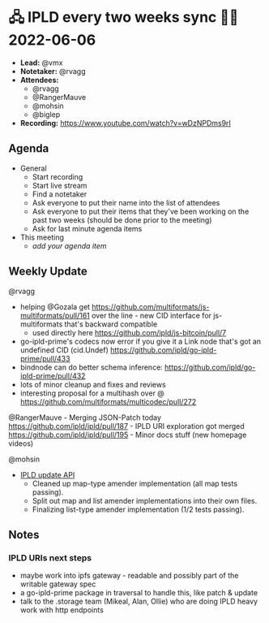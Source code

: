 # 🖧 IPLD every two weeks sync 🙌🏽 2022-06-06


- **Lead:** @vmx
- **Notetaker:** @rvagg
- **Attendees:**
  - @rvagg 
  - @RangerMauve
  - @mohsin
  - @biglep 
- **Recording:** https://www.youtube.com/watch?v=wDzNPDms9rI


## Agenda

- General
  - Start recording
  - Start live stream
  - Find a notetaker
  - Ask everyone to put their name into the list of attendees
  - Ask everyone to put their items that they've been working on the past two weeks (should be done prior to the meeting)
  - Ask for last minute agenda items
- This meeting
  - _add your agenda item_


## Weekly Update

@rvagg
 - helping @Gozala get https://github.com/multiformats/js-multiformats/pull/161 over the line - new CID interface for js-multiformats that's backward compatible
   - used directly here https://github.com/ipld/js-bitcoin/pull/7
 - go-ipld-prime's codecs now error if you give it a Link node that's got an undefined CID (cid.Undef) https://github.com/ipld/go-ipld-prime/pull/433
 - bindnode can do better schema inference: https://github.com/ipld/go-ipld-prime/pull/432
 - lots of minor cleanup and fixes and reviews
 - interesting proposal for a multihash over @ https://github.com/multiformats/multicodec/pull/272

@RangerMauve
    - Merging JSON-Patch today https://github.com/ipld/ipld/pull/187
    - IPLD URI exploration got merged https://github.com/ipld/ipld/pull/195
    - Minor docs stuff (new homepage videos)

@mohsin
 - [IPLD update API](https://github.com/smrz2001/go-ipld-prime/pull/1)
     - Cleaned up map-type amender implementation (all map tests passing).
     - Split out map and list amender implementations into their own files.
     - Finalizing list-type amender implementation (1/2 tests passing).

## Notes

### IPLD URIs next steps

- maybe work into ipfs gateway - readable and possibly part of the writable gateway spec
- a go-ipld-prime package in traversal to handle this, like patch & update
- talk to the .storage team (Mikeal, Alan, Ollie) who are doing IPLD heavy work with http endpoints


